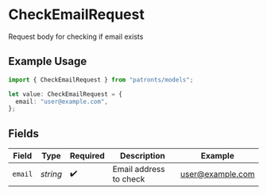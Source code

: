 # CheckEmailRequest

Request body for checking if email exists

## Example Usage

```typescript
import { CheckEmailRequest } from "patronts/models";

let value: CheckEmailRequest = {
  email: "user@example.com",
};
```

## Fields

| Field                  | Type                   | Required               | Description            | Example                |
| ---------------------- | ---------------------- | ---------------------- | ---------------------- | ---------------------- |
| `email`                | *string*               | :heavy_check_mark:     | Email address to check | user@example.com       |